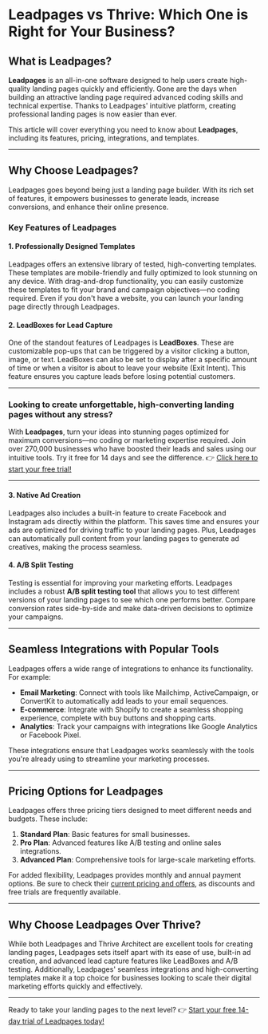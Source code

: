 # Leadpages vs Thrive: Which One is Right for Your Business?

## What is Leadpages?

**Leadpages** is an all-in-one software designed to help users create high-quality landing pages quickly and efficiently. Gone are the days when building an attractive landing page required advanced coding skills and technical expertise. Thanks to Leadpages' intuitive platform, creating professional landing pages is now easier than ever.

This article will cover everything you need to know about **Leadpages**, including its features, pricing, integrations, and templates.

---

## Why Choose Leadpages?

Leadpages goes beyond being just a landing page builder. With its rich set of features, it empowers businesses to generate leads, increase conversions, and enhance their online presence.

### Key Features of Leadpages

#### 1. Professionally Designed Templates

Leadpages offers an extensive library of tested, high-converting templates. These templates are mobile-friendly and fully optimized to look stunning on any device. With drag-and-drop functionality, you can easily customize these templates to fit your brand and campaign objectives—no coding required. Even if you don't have a website, you can launch your landing page directly through Leadpages.

#### 2. LeadBoxes for Lead Capture

One of the standout features of Leadpages is **LeadBoxes**. These are customizable pop-ups that can be triggered by a visitor clicking a button, image, or text. LeadBoxes can also be set to display after a specific amount of time or when a visitor is about to leave your website (Exit Intent). This feature ensures you capture leads before losing potential customers.

---

### Looking to create unforgettable, high-converting landing pages without any stress?  
With **Leadpages**, turn your ideas into stunning pages optimized for maximum conversions—no coding or marketing expertise required. Join over 270,000 businesses who have boosted their leads and sales using our intuitive tools. Try it free for 14 days and see the difference. 👉 [Click here to start your free trial!](https://bit.ly/LEadPages)

---

#### 3. Native Ad Creation

Leadpages also includes a built-in feature to create Facebook and Instagram ads directly within the platform. This saves time and ensures your ads are optimized for driving traffic to your landing pages. Plus, Leadpages can automatically pull content from your landing pages to generate ad creatives, making the process seamless.

#### 4. A/B Split Testing

Testing is essential for improving your marketing efforts. Leadpages includes a robust **A/B split testing tool** that allows you to test different versions of your landing pages to see which one performs better. Compare conversion rates side-by-side and make data-driven decisions to optimize your campaigns.

---

## Seamless Integrations with Popular Tools

Leadpages offers a wide range of integrations to enhance its functionality. For example:

- **Email Marketing**: Connect with tools like Mailchimp, ActiveCampaign, or ConvertKit to automatically add leads to your email sequences.
- **E-commerce**: Integrate with Shopify to create a seamless shopping experience, complete with buy buttons and shopping carts.
- **Analytics**: Track your campaigns with integrations like Google Analytics or Facebook Pixel.

These integrations ensure that Leadpages works seamlessly with the tools you're already using to streamline your marketing processes.

---

## Pricing Options for Leadpages

Leadpages offers three pricing tiers designed to meet different needs and budgets. These include:

1. **Standard Plan**: Basic features for small businesses.
2. **Pro Plan**: Advanced features like A/B testing and online sales integrations.
3. **Advanced Plan**: Comprehensive tools for large-scale marketing efforts.

For added flexibility, Leadpages provides monthly and annual payment options. Be sure to check their [current pricing and offers](https://bit.ly/LEadPages), as discounts and free trials are frequently available.

---

## Why Choose Leadpages Over Thrive?

While both Leadpages and Thrive Architect are excellent tools for creating landing pages, Leadpages sets itself apart with its ease of use, built-in ad creation, and advanced lead capture features like LeadBoxes and A/B testing. Additionally, Leadpages' seamless integrations and high-converting templates make it a top choice for businesses looking to scale their digital marketing efforts quickly and effectively.

---

Ready to take your landing pages to the next level? 👉 [Start your free 14-day trial of Leadpages today!](https://bit.ly/LEadPages)
